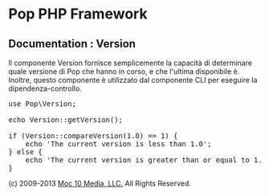 Pop PHP Framework
=================

Documentation : Version
-----------------------

Il componente Version fornisce semplicemente la capacità di determinare quale versione di Pop che hanno in corso, e che l'ultima disponibile è. Inoltre, questo componente è utilizzato dal componente CLI per eseguire la dipendenza-controllo.

<pre>
use Pop\Version;

echo Version::getVersion();

if (Version::compareVersion(1.0) == 1) {
    echo 'The current version is less than 1.0';
} else {
    echo 'The current version is greater than or equal to 1.0';
}
</pre>

(c) 2009-2013 [Moc 10 Media, LLC.](http://www.moc10media.com) All Rights Reserved.
